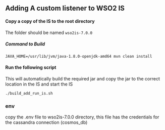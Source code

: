 ## Adding A custom listener to WSO2 IS

#### Copy a copy of the IS to the root directory

The folder should be named `wso2is-7.0.0`

##### Command to Build

`JAVA_HOME=/usr/lib/jvm/java-1.8.0-openjdk-amd64 mvn clean install`

#### Run the following script

This will automatically build the required jar and copy the jar to the correct location in the IS and start the IS

`./build_add_run_is.sh`

### env

copy the .env file to wso2is-7.0.0 directory, this file has the credentials for the cassandra connection (cosmos_db)
